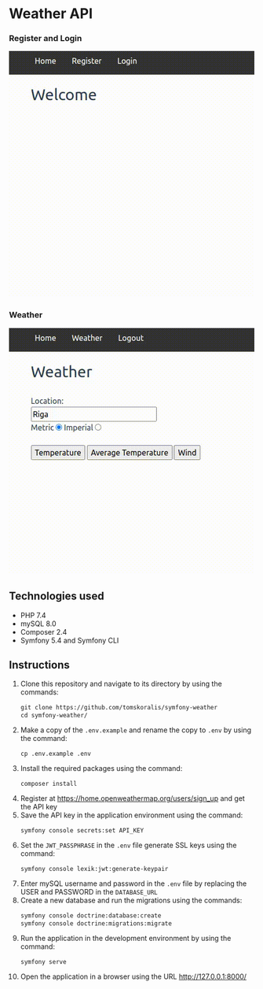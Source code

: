 # Weather API

### Register and Login

![auth](readme-pictures/1auth.gif)

### Weather

![weather](readme-pictures/2weather.gif)

## Technologies used

- PHP 7.4
- mySQL 8.0
- Composer 2.4
- Symfony 5.4 and Symfony CLI

## Instructions

1. Clone this repository and navigate to its directory by using the commands:
    ```
    git clone https://github.com/tomskoralis/symfony-weather
    cd symfony-weather/
    ```
2. Make a copy of the `.env.example` and rename the copy to `.env` by using the command:
    ```
    cp .env.example .env
    ```
3. Install the required packages using the command:
    ```
    composer install
    ```
4. Register at https://home.openweathermap.org/users/sign_up and get the API key
5. Save the API key in the application environment using the command:
    ```
    symfony console secrets:set API_KEY
    ```
6. Set the `JWT_PASSPHRASE` in the `.env` file generate SSL keys using the command:
    ```
    symfony console lexik:jwt:generate-keypair
    ```
7. Enter mySQL username and password in the `.env` file by replacing the USER and PASSWORD in the `DATABASE_URL`
8. Create a new database and run the migrations using the commands:
    ```
    symfony console doctrine:database:create
    symfony console doctrine:migrations:migrate
    ```
9. Run the application in the development environment by using the command:
    ```
    symfony serve
    ```
10. Open the application in a browser using the URL http://127.0.0.1:8000/